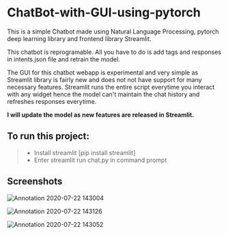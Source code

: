 # ChatBot-with-GUI-using-pytorch

This is a simple Chatbot made using Natural Language Processing, pytorch deep learning library and frontend library Streamlit.

This chatbot is reprogramable. All you have to do is add tags and responses in intents.json file and retrain the model.

The GUI for this chatbot webapp is experimental and very simple as Streamlit library is fairly new and does not not have support for many necessary features.
Streamlit runs the entire script everytime you interact with any widget hence the model can't maintain the chat history and refreshes responses everytime.

**I will update the model as new features are released in Streamlit.**

## To run this project:
>- Install streamlit [pip install streamlit]
>- Enter streamlit run chat.py in command prompt

## Screenshots
![Annotation 2020-07-22 143004](https://user-images.githubusercontent.com/61659345/88157295-3220f400-cc28-11ea-89d0-e3af5b80597a.png)

![Annotation 2020-07-22 143126](https://user-images.githubusercontent.com/61659345/88157292-31885d80-cc28-11ea-97a6-d7c7055d1043.png)

![Annotation 2020-07-22 143052](https://user-images.githubusercontent.com/61659345/88157297-32b98a80-cc28-11ea-9180-ff20d661ea41.png)
